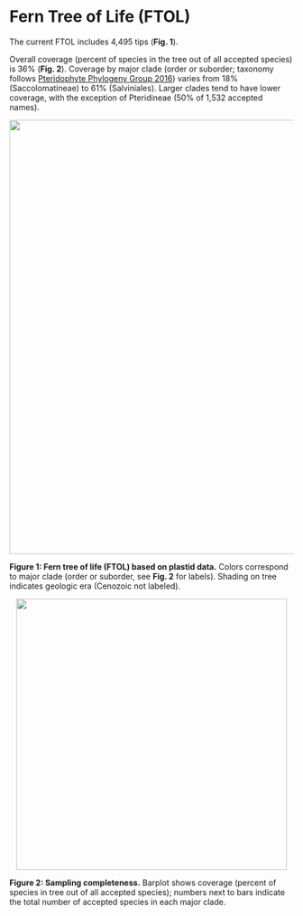 Fern Tree of Life (FTOL)
================

The current FTOL includes 4,495 tips (**Fig. 1**).

Overall coverage (percent of species in the tree out of all accepted
species) is 36% (**Fig. 2**). Coverage by major clade (order or
suborder; taxonomy follows [Pteridophyte Phylogeny
Group 2016](https://doi.org/10.1111/jse.12229)) varies from 18%
(Saccolomatineae) to 61% (Salviniales). Larger clades tend to have lower
coverage, with the exception of Pteridineae (50% of 1,532 accepted
names).

<img src="species_tree_files/figure-gfm/plot-tree-1.png" width="768" style="display: block; margin: auto;" />

**Figure 1: Fern tree of life (FTOL) based on plastid data.** Colors
correspond to major clade (order or suborder, see **Fig. 2** for
labels). Shading on tree indicates geologic era (Cenozoic not labeled).

<img src="species_tree_files/figure-gfm/plot-bars-1.png" width="480" style="display: block; margin: auto;" />

**Figure 2: Sampling completeness.** Barplot shows coverage (percent of
species in tree out of all accepted species); numbers next to bars
indicate the total number of accepted species in each major clade.
